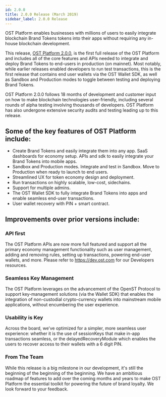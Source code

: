 ```yaml
---
id: 2.0.0
title: 2.0.0 Release (March 2019)
sidebar_label: 2.0.0 Release
---
```



OST Platform enables businesses with millions of users to easily integrate blockchain Brand Tokens tokens into their apps without requiring any in-house blockchain development. 

This release, [OST Platform 2.0.0](https://platform.ost.com), is the first full release of the OST Platform and includes all of the core features and APIs needed to integrate and deploy Brand Tokens to end-users in production (on mainnet). Most notably, while earlier releases enabled developers to run test transactions, this is the first release that contains end user wallets via the OST Wallet SDK, as well as Sandbox and Production modes to toggle between testing and deploying Brand Tokens. 

OST Platform 2.0.0 follows 18 months of development and customer input on how to make blockchain technologies user-friendly, including several rounds of alpha testing involving thousands of developers. OST Platform has also undergone extensive security audits and testing leading up to this release. 

## Some of the key features of OST Platform include:
* Create Brand Tokens and easily integrate them into any app. SaaS dashboards for economy setup. APIs and sdk to easily integrate your Brand Tokens into mobile apps.
* Sandbox and Production modes. Integrate and test in Sandbox. Move to Production when ready to launch to end users.
* Streamlined UX for token economy design and deployment.
* Run transactions on highly scalable, low-cost, sidechains.
* Support for multiple admins.
* The OST Wallet SDK to fully integrate Brand Tokens into apps and enable seamless end-user transactions.
* User wallet recovery with PIN + smart contract.  

## Improvements over prior versions include:

### API first
The OST Platform APIs are now more full featured and support all the primary economy management functionality such as user management, adding and removing rules, setting up transactions, powering end-user wallets, and more. Please refer to https://dev.ost.com for our Developers resources.


### Seamless Key Management
The OST Platform leverages on the advancement of the OpenST Protocol to support key-management solutions (via the Wallet SDK) that enables the integration of non-custodial crypto-currency wallets into mainstream mobile applications, without encumbering the user experience.


### Usability is Key
Across the board, we’ve optimized for a simpler, more seamless user experience: whether it is the use of sessionKeys that make in-app transactions seamless, or the delayedRecoveryModule which enables the users to recover access to their wallets with a 6 digit PIN.

### From The Team
While this release is a big milestone in our development, it's still the beginning of the beginning of the beginning. We have an ambitious roadmap of features to add over the coming months and years to make OST Platform the essential toolkit for powering the future of brand loyalty. We look forward to your feedback.